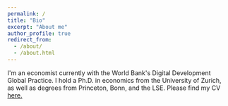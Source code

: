 ```yaml
---
permalink: /
title: "Bio"
excerpt: "About me"
author_profile: true
redirect_from: 
  - /about/
  - /about.html
---
```


I'm an economist currently with the World Bank's Digital Development Global Practice. I hold a Ph.D. in economics from the University of Zurich, as well as degrees from Princeton, Bonn, and the LSE. Please find my CV [here.](http://hanschristianboy.github.io/files/cv.pdf) 